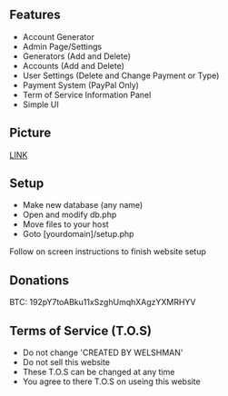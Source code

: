 ## Features

- Account Generator
- Admin Page/Settings
- Generators (Add and Delete)
- Accounts (Add and Delete)
- User Settings (Delete and Change Payment or Type)
- Payment System (PayPal Only)
- Term of Service Information Panel
- Simple UI

## Picture

[LINK](http://i.imgur.com/5AuY9Tq.jpg)

## Setup

- Make new database (any name)
- Open and modify db.php
- Move files to your host
- Goto [yourdomain]/setup.php     

Follow on screen instructions to finish website setup

## Donations

BTC: 192pY7toABku11xSzghUmqhXAgzYXMRHYV

## Terms of Service (T.O.S)

- Do not change 'CREATED BY WELSHMAN'
- Do not sell this website
- These T.O.S can be changed at any time
- You agree to there T.O.S on useing this website
